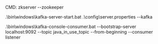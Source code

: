 CMD:
zkserver --zookeeper

.\bin\windows\kafka-server-start.bat .\config\server.properties --kafka

.\bin\windows\kafka-console-consumer.bat --bootstrap-server localhost:9092 --topic java_in_use_topic --from-beginning --consumer listener


